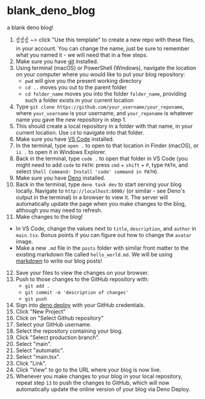 # blank_deno_blog
a blank deno blog!

1. ☝️☝️☝️ ~> click "Use this template" to create a new repo with these files, in your account.  You can change the name, just be sure to remember what you named it - we will need that in a few steps.
2. Make sure you have [git](https://git-scm.com/) installed.
3. Using terminal (macOS) or PowerShell (Windows), navigate the location on your computer where you would like to put your blog repository:
   -  `pwd` will give you the present working directory
   -  `cd ..` moves you out to the parent folder
   -  `cd folder_name` moves you into the folder `folder_name`, providing such a folder exists in your current location
4. Type `git clone https://github.com/your_username/your_reponame`, where `your_username` is your username, and `your_reponame` is whatever name you gave the new repository in step 1. 
5. This should create a local repository in a folder with that name, in your current location. Use `cd` to navigate into that folder.
6. Make sure you have [VS Code](https://code.visualstudio.com/) installed.
7. In the terminal, type `open .` to open to that location in Finder (macOS), or `ii .` to open it in Windows Explorer.
8. Back in the terminal, type `code .` to open that folder in VS Code (you might need to add `code` to `PATH`: press `cmd` + `shift` + `P`, type `PATH`, and select `Shell Command: Install 'code' command in PATH`).
9. Make sure you have [Deno](https://deno.land/) installed.
10. Back in the terminal, type `deno task dev` to start serving your blog locally.  Navigate to `http://localhost:8000/` (or similar - see Deno's output in the terminal) in a browser to view it.  The server will automatically update the page when you make changes to the blog, although you may need to refresh.
11. Make changes to the blog!  
   - In VS Code, change the values next to `title`, `description`, and `author` in `main.tsx`.  Bonus points if you can figure out how to change the `avatar` image.
   - Make a new `.md` file in the `posts` folder with similar front matter to the existing markdown file called `hello_world.md`.  We will be using [markdown](https://www.markdownguide.org/cheat-sheet/) to write our blog posts!
12. Save your files to view the changes on your browser.
13. Push to those changes to the GitHub repository with:
    -  `git add .`
    -  `git commit -m 'description of changes'`
    -  `git push`
14. Sign into [deno deploy](https://deno.com/deploy) with your GitHub credentials.
15. Click "New Project"
16. Click on "Select Github repository"
17. Select your GitHub username.
18. Select the repository containing your blog.
19. Click "Select production branch".
20. Select "main".
21. Select "automatic".
22. Select "main.tsx".
23. Click "Link". 
24. Click "View" to go to the URL where your blog is now live.
25. Whenever you make changes to your blog in your local repository, repeat step `13` to push the changes to GitHub, which will now automatically update the online version of your blog via Deno Deploy.

